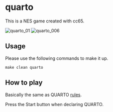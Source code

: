 # quarto
This is a NES game created with cc65.

![quarto_01](https://user-images.githubusercontent.com/18201911/133384111-efef8792-9044-4b02-8b93-5742c6184955.png) ![quarto_006](https://user-images.githubusercontent.com/18201911/133974952-5c41c100-77d1-4ec0-a253-4ac41d234343.png)



## Usage
Please use the following commands to make it up.
```
make clean quarto
```


## How to play

Basically the same as QUARTO [rules](https://www.ultraboardgames.com/quarto/game-rules.php).

Press the Start button when declaring QUARTO.

